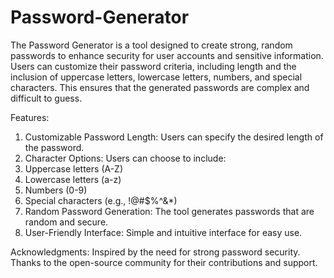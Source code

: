# Password-Generator

The Password Generator is a tool designed to create strong, random passwords to enhance security for user accounts and sensitive information. Users can customize their password criteria, including length and the inclusion of uppercase letters, lowercase letters, numbers, and special characters. This ensures that the generated passwords are complex and difficult to guess.

Features:
1. Customizable Password Length: Users can specify the desired length of the password.
2. Character Options: Users can choose to include:
3. Uppercase letters (A-Z)
4. Lowercase letters (a-z)
5. Numbers (0-9)
6. Special characters (e.g., !@#$%^&*)
7. Random Password Generation: The tool generates passwords that are random and secure.
8. User-Friendly Interface: Simple and intuitive interface for easy use.

Acknowledgments:
Inspired by the need for strong password security.
Thanks to the open-source community for their contributions and support.
